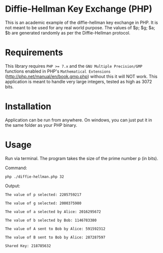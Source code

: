 Diffie-Hellman Key Exchange (PHP)
============
This is an academic example of the diffie-hellman key exchange in PHP. It is  not meant to be used for any real world purpose. The values of $p; $g; $a; $b are generated randomly as per the Diffie-Hellman protocol.

Requirements
============

This library requires `PHP >= 7.x` and the `GNU Multiple Precision/GMP` functions enabled in PHP's `Mathematical Extensions` (http://php.net/manual/en/book.gmp.php)
without this it will NOT work. This application is meant to handle very large integers, tested as high as 3072 bits.

Installation
============
Application can be run from anywhere. On windows, you can just put it in the same folder as your PHP binary.

Usage
============
Run via terminal. The program takes the size of the prime number p (in bits).

Command:

`php ./diffie-hellman.php 32`

Output:

`The value of p selected: 2205759217`

`The value of g selected: 2000375980`

`The value of a selected by Alice: 2016295672`

`The value of b selected by Bob: 1146783380`

`The value of A sent to Bob by Alice: 591592312`

`The value of B sent to Bob by Alice: 287287597`

`Shared Key: 218785632`

